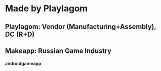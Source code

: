 # Made by Playlagom
## Playlagom: Vendor (Manufacturing+Assembly), DC (R+D)
## Makeapp: Russian Game Industry

#### androidgameapp